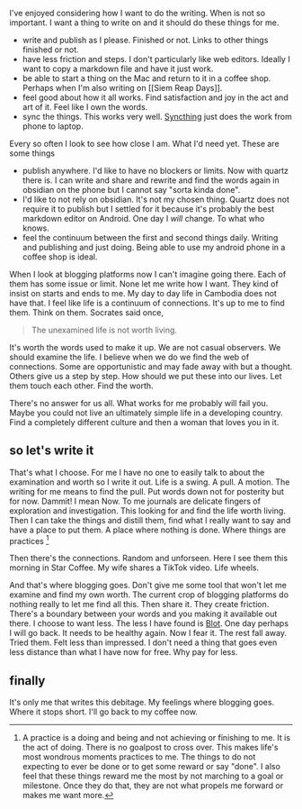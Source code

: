 I've enjoyed considering how I want to do the writing. When is not so important. I want a thing to write on and it should do these things for me.

- write and publish as I please. Finished or not. Links to other things finished or not. 
- have less friction and steps. I don't particularly like web editors. Ideally I want to copy a markdown file and have it just work. 
- be able to start a thing on the Mac and return to it in a coffee shop. Perhaps when I'm also writing on [[Siem Reap Days]]. 
- feel good about how it all works. Find satisfaction and joy in the act and art of it. Feel like I own the words. 
- sync the things. This works very well. [Syncthing](https://syncthing.net/) just does the work from phone to laptop. 

Every so often I look to see how close I am. What I'd need yet. These are some things 

- publish anywhere. I'd like to have no blockers or limits. Now with quartz there is. I can write and share and rewrite and find the words again in obsidian on the phone but I cannot say "sorta kinda done". 
- I'd like to not rely on obsidian. It's not my chosen thing. Quartz does not require it to publish but I settled for it because it's probably the best markdown editor on Android. One day I _will_ change. To what who knows. 
- feel the continuum between the first and second things daily. Writing and publishing and just doing. Being able to use my android phone in a coffee shop is ideal. 

When I look at blogging platforms now I can't imagine going there. Each of them has some issue or limit. None let me write how I want. They kind of insist on starts and ends to me. My day to day life in Cambodia does not have that. I feel like life is a continuum of connections. It's up to me to find them. Think on them. Socrates said once,

> The unexamined life is not worth living. 

It's worth the words used to make it up. We are not casual observers. We should examine the life. I believe when we do we find the web of connections. Some are opportunistic and may fade away with but a thought. Others give us a step by step. How should we put these into our lives. Let them touch each other. Find the worth. 

There's no answer for us all. What works for me probably will fail you. Maybe you could not live an ultimately simple life in a developing country. Find a completely different culture and then a woman that loves you in it. 

## so let's write it 

That's what I choose. For me I have no one to easily talk to about the examination and worth so I write it out. Life is a swing. A pull. A motion.  The writing for me means to find the pull. Put words down not for posterity but for now. Dammit! I mean Now. To me journals are delicate fingers of exploration and investigation. This looking for and find the life worth living. Then I can take the things and distill them, find what I really want to say and have a place to put them. A place where nothing is done. Where things are practices [^1]

Then there's the connections. Random and unforseen. Here I see them this morning in Star Coffee. My wife shares a TikTok video. Life wheels. 

And that's where blogging goes. Don't give me some tool that won't let me examine and find my own worth. The current crop of blogging platforms do nothing really to let me find all this. Then share it. They create friction. There's a boundary between your words and you making it available out there. I choose to want less. The less I have found is [Blot](https://blot.im/). One day perhaps I will go back. It needs to be healthy again. Now I fear it. The rest fall away. Tried them. Felt less than impressed. I don't need a thing that goes even less distance than what I have now for free. Why pay for less. 

## finally

It's only me that writes this debitage. My feelings where blogging goes. Where it stops short. I'll go back to my coffee now. 



[^1]: A practice is a doing and being and not achieving or finishing to me. It is the act of doing. There is no goalpost to cross over. This makes life's most wondrous moments practices to me. The things to do not expecting to ever be done or to get some reward or say "done".  I also feel that these things reward me the most by not marching to a goal or milestone. Once they do that, they are not what propels me forward or makes me want more.